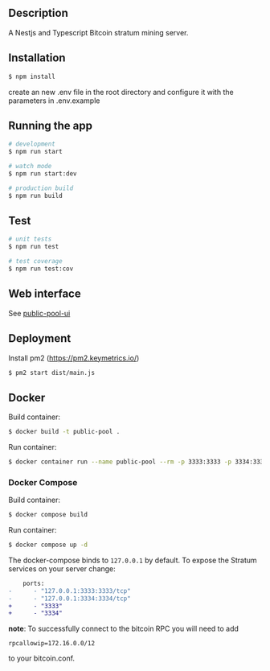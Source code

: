 ## Description

A Nestjs and Typescript Bitcoin stratum mining server.

## Installation

```bash
$ npm install
```

create an new .env file in the root directory and configure it with the parameters in .env.example

## Running the app

```bash
# development
$ npm run start

# watch mode
$ npm run start:dev

# production build
$ npm run build
```

## Test

```bash
# unit tests
$ npm run test

# test coverage
$ npm run test:cov
```

## Web interface

See [public-pool-ui](https://github.com/benjamin-wilson/public-pool-ui)

## Deployment

Install pm2 (https://pm2.keymetrics.io/)

```bash
$ pm2 start dist/main.js
```

## Docker

Build container:

```bash
$ docker build -t public-pool .
```

Run container:

```bash
$ docker container run --name public-pool --rm -p 3333:3333 -p 3334:3334 -p 8332:8332 -v .env:.env public-pool
```

### Docker Compose

Build container:
```bash
$ docker compose build
```

Run container:
```bash
$ docker compose up -d
```

The docker-compose binds to `127.0.0.1` by default. To expose the Stratum services on your server change:
```diff
    ports:
-      - "127.0.0.1:3333:3333/tcp"
-      - "127.0.0.1:3334:3334/tcp"
+      - "3333"
+      - "3334"
```

**note**: To successfully connect to the bitcoin RPC you will need to add

```
rpcallowip=172.16.0.0/12
```

to your bitcoin.conf.